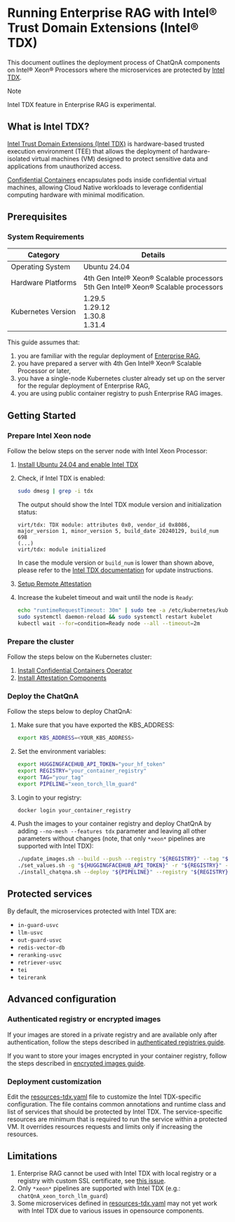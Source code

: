 # Running Enterprise RAG with Intel® Trust Domain Extensions (Intel® TDX)

This document outlines the deployment process of ChatQnA components on Intel® Xeon® Processors where the microservices are protected by [Intel TDX](https://www.intel.com/content/www/us/en/developer/tools/trust-domain-extensions/overview.html).

> [!NOTE]
> Intel TDX feature in Enterprise RAG is experimental.


## What is Intel TDX?

[Intel Trust Domain Extensions (Intel TDX)](https://www.intel.com/content/www/us/en/developer/tools/trust-domain-extensions/overview.html) is hardware-based trusted execution environment (TEE) that allows the deployment of hardware-isolated virtual machines (VM) designed to protect sensitive data and applications from unauthorized access.

[Confidential Containers](https://confidentialcontainers.org/docs/overview/) encapsulates pods inside confidential virtual machines, allowing Cloud Native workloads to leverage confidential computing hardware with minimal modification.


## Prerequisites

### System Requirements

| Category            | Details                                                                               |
|---------------------|---------------------------------------------------------------------------------------|
| Operating System    | Ubuntu 24.04                                                                          |
| Hardware Platforms  | 4th Gen Intel® Xeon® Scalable processors<br>5th Gen Intel® Xeon® Scalable processors  |
| Kubernetes Version  | 1.29.5 <br> 1.29.12 <br> 1.30.8 <br> 1.31.4                                           |

This guide assumes that:

1. you are familiar with the regular deployment of [Enterprise RAG](../README.md),
2. you have prepared a server with 4th Gen Intel® Xeon® Scalable Processor or later,
3. you have a single-node Kubernetes cluster already set up on the server for the regular deployment of Enterprise RAG, 
4. you are using public container registry to push Enterprise RAG images.


## Getting Started

### Prepare Intel Xeon node

Follow the below steps on the server node with Intel Xeon Processor:

1. [Install Ubuntu 24.04 and enable Intel TDX](https://github.com/canonical/tdx/blob/noble-24.04/README.md#setup-host-os)
2. Check, if Intel TDX is enabled:

   ```bash
   sudo dmesg | grep -i tdx
   ```
   
   The output should show the Intel TDX module version and initialization status: 
   ```text
   virt/tdx: TDX module: attributes 0x0, vendor_id 0x8086, major_version 1, minor_version 5, build_date 20240129, build_num 698
   (...)
   virt/tdx: module initialized
   ```
   
   In case the module version or `build_num` is lower than shown above, please refer to the [Intel TDX documentation](https://cc-enabling.trustedservices.intel.com/intel-tdx-enabling-guide/04/hardware_setup/#deploy-specific-intel-tdx-module-version) for update instructions.

3. [Setup Remote Attestation](https://github.com/canonical/tdx?tab=readme-ov-file#setup-remote-attestation)

4. Increase the kubelet timeout and wait until the node is `Ready`:

   ```bash
   echo "runtimeRequestTimeout: 30m" | sudo tee -a /etc/kubernetes/kubelet-config.yaml > /dev/null 2>&1
   sudo systemctl daemon-reload && sudo systemctl restart kubelet
   kubectl wait --for=condition=Ready node --all --timeout=2m
   ```


### Prepare the cluster

Follow the steps below on the Kubernetes cluster:

1. [Install Confidential Containers Operator](https://cc-enabling.trustedservices.intel.com/intel-confidential-containers-guide/02/infrastructure_setup/#install-confidential-containers-operator)
2. [Install Attestation Components](https://cc-enabling.trustedservices.intel.com/intel-confidential-containers-guide/02/infrastructure_setup/#install-attestation-components)


### Deploy the ChatQnA

Follow the steps below to deploy ChatQnA:

1. Make sure that you have exported the KBS_ADDRESS:

   ```bash
   export KBS_ADDRESS=<YOUR_KBS_ADDRESS>
   ```

2. Set the environment variables:

   ```bash
   export HUGGINGFACEHUB_API_TOKEN="your_hf_token"
   export REGISTRY="your_container_registry"
   export TAG="your_tag"
   export PIPELINE="xeon_torch_llm_guard"
   ```

3. Login to your registry:

   ```bash
   docker login your_container_registry
   ```

4. Push the images to your container registry and deploy ChatQnA by adding `--no-mesh --features tdx` parameter and leaving all other parameters without changes (note, that only `*xeon*` pipelines are supported with Intel TDX):

   ```bash
   ./update_images.sh --build --push --registry "${REGISTRY}" --tag "${TAG}"
   ./set_values.sh -g "${HUGGINGFACEHUB_API_TOKEN}" -r "${REGISTRY}" -t "${TAG}"
   ./install_chatqna.sh --deploy "${PIPELINE}" --registry "${REGISTRY}" --tag "${TAG}" --no-mesh --features tdx
   ```


## Protected services

By default, the microservices protected with Intel TDX are:

* `in-guard-usvc` 
* `llm-usvc` 
* `out-guard-usvc` 
* `redis-vector-db` 
* `reranking-usvc` 
* `retriever-usvc` 
* `tei` 
* `teirerank`


## Advanced configuration


### Authenticated registry or encrypted images

If your images are stored in a private registry and are available only after authentication, follow the steps described in [authenticated registries guide](https://confidentialcontainers.org/docs/features/authenticated-registries/).

If you want to store your images encrypted in your container registry, follow the steps described in [encrypted images guide](https://confidentialcontainers.org/docs/features/encrypted-images/).


### Deployment customization

Edit the [resources-tdx.yaml](../deployment/pipelines/chatqa/resources-tdx.yaml) file to customize the Intel TDX-specific configuration.
The file contains common annotations and runtime class and list of services that should be protected by Intel TDX.
The service-specific resources are minimum that is required to run the service within a protected VM.
It overrides resources requests and limits only if increasing the resources.


## Limitations

1. Enterprise RAG cannot be used with Intel TDX with local registry or a registry with custom SSL certificate, see [this issue](https://github.com/kata-containers/kata-containers/issues/10507).
2. Only `*xeon*` pipelines are supported with Intel TDX (e.g.: `chatQnA_xeon_torch_llm_guard`)
3. Some microservices defined in [resources-tdx.yaml](../deployment/components/gmc/microservices-connector/helm/resources-tdx.yaml) may not yet work with Intel TDX due to various issues in opensource components.
